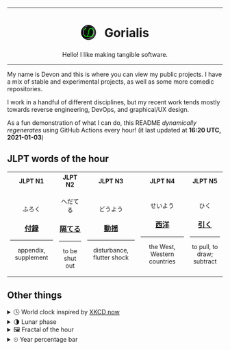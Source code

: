 ***

<h1 align="center">
<sub>
    <img src="readme/resources/avatar.png" height="36">
</sub>
&nbsp;
Gorialis
</h1>
<p align="center">
Hello! I like making tangible software.
</p>

***

My name is Devon and this is where you can view my public projects. I have a mix of stable and experimental projects, as well as some more comedic repositories.

I work in a handful of different disciplines, but my recent work tends mostly towards reverse engineering, DevOps, and graphical/UX design.

As a fun demonstration of what I can do, this README *dynamically regenerates* using GitHub Actions every hour! (it last updated at **16:20 UTC, 2021-01-03**)

<h2>JLPT words of the hour</h2>
<table>
    <tr>
        <th>JLPT N1</th>
        <th>JLPT N2</th>
        <th>JLPT N3</th>
        <th>JLPT N4</th>
        <th>JLPT N5</th>
    </tr>
    <tr>
        <td>
            <p align="center">ふろく</p>
            <h3 align="center"><b><a href="https://jisho.org/search/%E4%BB%98%E9%8C%B2">付録</a></b></h3>
            <hr>
            <p align="center">appendix,<wbr> supplement</p>
        </td>
        <td>
            <p align="center">へだてる</p>
            <h3 align="center"><b><a href="https://jisho.org/search/%E9%9A%94%E3%81%A6%E3%82%8B">隔てる</a></b></h3>
            <hr>
            <p align="center">to be shut out</p>
        </td>
        <td>
            <p align="center">どうよう</p>
            <h3 align="center"><b><a href="https://jisho.org/search/%E5%8B%95%E6%8F%BA">動揺</a></b></h3>
            <hr>
            <p align="center">disturbance,<wbr> flutter shock</p>
        </td>
        <td>
            <p align="center">せいよう</p>
            <h3 align="center"><b><a href="https://jisho.org/search/%E8%A5%BF%E6%B4%8B">西洋</a></b></h3>
            <hr>
            <p align="center">the West,<wbr> Western countries</p>
        </td>
        <td>
            <p align="center">ひく</p>
            <h3 align="center"><b><a href="https://jisho.org/search/%E5%BC%95%E3%81%8F">引く</a></b></h3>
            <hr>
            <p align="center">to pull,<wbr> to draw;<br> subtract</p>
        </td>
    </tr>
</table>

<h2>Other things</h2>
<details>
<summary>🕓  World clock inspired by <a href="https://xkcd.com/now">XKCD now</a></summary>

> <img src="generated/now.png" width="512">

</details>
<details>
<summary>🌗 Lunar phase</summary>

The moon is approximately 69.78% through its phase (Last Quarter).

</details>
<details>
<summary>&#x1f5bc; Fractal of the hour</summary>

> <img src="generated/fractal.png" width="512">

</details>
<details>
<summary>&#x23f2; Year percentage bar</summary>
<pre><code>2021 [▁▁▁▁▁▁▁▁▁▁▁▁▁▁▁▁▁▁▁▁] 0.73%</code></pre>
</details>
